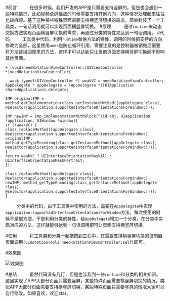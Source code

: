 #前言
    在很多时候，我们开发的APP是只需要支持竖屏的，但是也会遇到一些特殊情况，比如视频全屏播放的时候需要支持其他方向，这种情况处理起来往往比较麻烦。基于这种某些特殊页面需要支持横竖屏切换的需求，简单封装了一个工具类，一句话调用就可以实现页面横竖屏切换。
#原理
    通过`runtime`来动态交换方法实现页面横竖屏切换的需求，再通过分类的特性来达到一句话调用。
#代码
    工具类中代码，利用`runtime`替换方法的特性，调用的时候把支持的方向修改为全部，这里使用`week`是防止循环引用，需要注意的是控制器被销毁后需要将方法替换回原来的方法，这样才可以达到只让当前页面支持横竖屏切换而不影响其他页面。
```
+ (void)needRotationViewController:(UIViewController *)needRotationViewController{

__weak typeof(UIViewController *) weakVC = needRotationViewController;
AppDelegate * appDelegate = (AppDelegate *)[UIApplication sharedApplication].delegate;

IMP originalIMP = method_getImplementation(class_getInstanceMethod([appDelegate class], @selector(application:supportedInterfaceOrientationsForWindow:)));

IMP newIMP = imp_implementationWithBlock(^(id obj, UIApplication *application, UIWindow *window){
if (!weakVC) {
class_replaceMethod([appDelegate class], @selector(application:supportedInterfaceOrientationsForWindow:), originalIMP, method_getTypeEncoding(class_getInstanceMethod([appDelegate class], @selector(application:supportedInterfaceOrientationsForWindow:))));
}
return weakVC ? UIInterfaceOrientationMaskAll : UIInterfaceOrientationMaskPortrait;
});

class_replaceMethod([appDelegate class], @selector(application:supportedInterfaceOrientationsForWindow:), newIMP, method_getTypeEncoding(class_getInstanceMethod([appDelegate class], @selector(application:supportedInterfaceOrientationsForWindow:))));
}
```

    分类中的代码，由于工具类中使用的方法，需要在`AppDelegate`中实现`application:supportedInterfaceOrientationsForWindow`方法，每次使用的时候不是很方便，于是利用分类的特性，给`AppDelegate`增加一个分类，在分类中实现对应的方法，这样就能够达到一句话调用即可让页面支持横竖屏切换。

#使用
    将工具类和分类一起拖拽到工程中，在需要支持横竖屏切换的控制器页面调用`[CLRotationTools needRotationViewController:self]`即可。

#效果图

![效果图](http://upload-images.jianshu.io/upload_images/1979970-0eb805f77c9f98a0.gif?imageMogr2/auto-orient/strip)


#总结
    虽然代码没有几行，但是也涉及到一些`runtime`和分类的相关知识。这里实现了APP大部分页面只需要竖屏，某些特殊页面需要横竖屏切换的情况，类似APP大部分页面需要支持横竖屏切换，某些特殊页面只需要竖屏的情况大家可以自行修改。如果喜欢，欢迎star。
